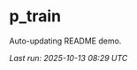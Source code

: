 # p_train

Auto-updating README demo.

<!--START_SECTION:status-->
_Last run: 2025-10-13 08:29 UTC_
<!--END_SECTION:status-->









































































































































































































































































































































































































































































































































































































































































































































































































































































































































































































































































































































































































































































